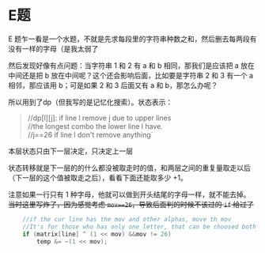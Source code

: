 # E题

E 题乍一看是一个水题，不就是先求每段里的字符串种数之和，然后删去每两段有没有一样的字母（是我太弱了

然后发现好像有点问题：当字符串 1 和 2 有 a 和 b 相同，那我们是应该把 a 放在中间还是把 b 放在中间呢？这个还会影响后面，比如要是字符串 2 和 3 有一个 a 相邻，那应该用 b；可是如果 2 和 3 后面又有 a 和 b，那怎么办呢？

所以用到了dp（但我写的是记忆化搜索）。状态表示：

> //dp[l][j]: if line l remove j due to upper lines  
> //the longest combo the lower line l have.  
> //j==26 if line l don't remove anything`

本层状态只由下一层决定，只决定上一层

状态转移就是下一层的的什么都没被取走时的值，和两层之间的重复量取走以后（下一层的这个值被取走之后），看看下面还能取多少 +1。

注意如果一行只有 1 种字母，他就可以做到开头结尾的字母一样，就不能去掉。  
~~当时这里写炸了，因为感觉考虑 `mov==26`，导致后面判的时候不该过的 `if` 给过了~~

```c++
	//if the cur line has the mov and other alphas, move th mov
	//It's for those who has only one letter, that can be choosed both at beginning and end
	if (matrix[line] ^ (1 << mov) &&mov != 26)
		temp &= ~(1 << mov);

```